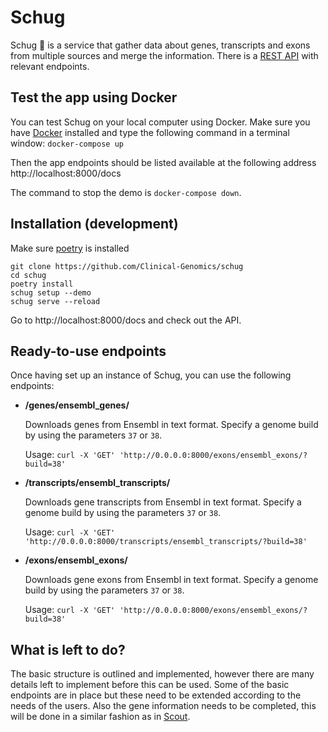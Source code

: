 # Schug

Schug :stew: is a service that gather data about genes, transcripts and exons from multiple sources and merge the
information. There is a [REST API][rest-api] with relevant endpoints.

## Test the app using Docker

You can test Schug on your local computer using Docker. Make sure you have [Docker][docker] installed and type the following command in a terminal window: `docker-compose up`

Then the app endpoints should be listed available at the following address http://localhost:8000/docs

The command to stop the demo is `docker-compose down`.


## Installation (development)

Make sure [poetry][poetry] is installed

```
git clone https://github.com/Clinical-Genomics/schug
cd schug
poetry install
schug setup --demo
schug serve --reload
```
Go to http://localhost:8000/docs and check out the API.

## Ready-to-use endpoints

Once having set up an instance of Schug, you can use the following endpoints:

 - **/genes/ensembl_genes/**

   Downloads genes from Ensembl in text format. Specify a genome build by using the parameters `37` or `38`.

   Usage: `curl -X 'GET' 'http://0.0.0.0:8000/exons/ensembl_exons/?build=38'`

 - **/transcripts/ensembl_transcripts/**

   Downloads gene transcripts from Ensembl in text format. Specify a genome build by using the parameters `37` or `38`.

   Usage: `curl -X 'GET' 'http://0.0.0.0:8000/transcripts/ensembl_transcripts/?build=38'`

 - **/exons/ensembl_exons/**

   Downloads gene exons from Ensembl in text format. Specify a genome build by using the parameters `37` or `38`.

   Usage: `curl -X 'GET' 'http://0.0.0.0:8000/exons/ensembl_exons/?build=38'`

## What is left to do?

The basic structure is outlined and implemented, however there are many details left to implement before
this can be used.
Some of the basic endpoints are in place but these need to be extended according to the needs of the
users. Also the gene information needs to be completed, this will be done in a similar fashion as in
[Scout][scout-genes].

[docker]: https://www.docker.com/
[poetry]: https://python-poetry.org/docs/basic-usage/
[rest-api]: https://realpython.com/api-integration-in-python/
[scout-genes]: https://github.com/Clinical-Genomics/scout/blob/121e9577aaf837eadd6b0e231e0fc5f3e187b920/scout/load/setup.py#L41
